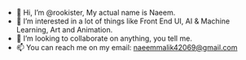 - 👋 Hi, I’m @rookister, My actual name is Naeem.
- 👀 I’m interested in a lot of things like Front End UI, AI & Machine Learning, Art and Animation.
- 💞️ I’m looking to collaborate on anything, you tell me.
- 📫 You can reach me on my email: naeemmalik42069@gmail.com

<!---
rookister/rookister is a ✨ special ✨ repository because its `README.md` (this file) appears on your GitHub profile.
You can click the Preview link to take a look at your changes.
--->
